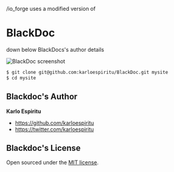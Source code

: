 /io_forge uses a modified version of
# BlackDoc

down below BlackDocs's author details

![BlackDoc screenshot](https://raw.githubusercontent.com/karloespiritu/blackdoc/master/public/images/blackdoc-screenshot.jpg)

```bash
$ git clone git@github.com:karloespiritu/BlackDoc.git mysite
$ cd mysite
```

## Blackdoc's Author

**Karlo Espiritu**
- <https://github.com/karloespiritu>
- <https://twitter.com/karloespiritu>

## Blackdoc's License

Open sourced under the [MIT license](pages/license.md).
